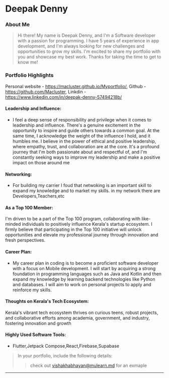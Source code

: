 # Deepak Denny

### About Me

>Hi there! My name is Deepak Denny, and I'm a Software developer with a passion for programming. I have 5 years of experience in app development, and I'm always looking for new challenges and opportunities to grow my skills. I'm excited to share my portfolio with you and showcase my best work. Thanks for taking the time to get to know me!


### Portfolio Highlights
Personal website - https://macluster.github.io/Myportfolio/, Github - https://github.com/Macluster, Linkdin - https://www.linkedin.com/in/deepak-denny-57494218b/


#### Leadership and Influence: 

- I feel a deep sense of responsibility and privilege when it comes to leadership and influence. There's a genuine excitement in the opportunity to inspire and guide others towards a common goal. At the same time, I acknowledge the weight of the influence I hold, and it humbles me. I believe in the power of ethical and positive leadership, where empathy, trust, and collaboration are at the core. It's a profound journey that I'm both passionate about and respectful of, and I'm constantly seeking ways to improve my leadership and make a positive impact on those around me

#### Networking: 

- For building my carrier I foud that netwoking is an important skill to expand my knowledge and to market my skills. in my network there are Developers,Teachers,etc

#### As a Top 100 Member:

I'm driven to be a part of the Top 100 program, collaborating with like-minded individuals to positively influence Kerala's startup ecosystem.
I firmly believe that participating in the Top 100 initiative will unlock opportunities and elevate my professional journey through innovation and fresh perspectives.

#### Career Plan:

- My career plan in coding is to become a proficient software developer with a focus on Mobile development. I will start by acquiring a strong foundation in programming languages such as Java and Kotlin and then expand my knowledge by learning backend technologies like Python and databases. I will aim to work on personal projects to apply and reinforce my skills.

#### Thoughts on Kerala's Tech Ecosystem: 

Kerala's vibrant tech ecosystem thrives on curious teens, robust projects, and collaborative efforts among academia, government, and industry, fostering innovation and growth






#### Highly Used Software Tools:

- Flutter,Jetpack Compose,React,Firebase,Supabase





> In your portfolio, include the following details:
>> check out [vishakhabhayan@mulearn.md](./profile/vishakhabhayan@mulearn.md) for an exmaple

---
